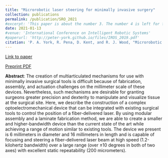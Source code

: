 ```yaml
---
title: "Microrobotic laser steering for minimally invasive surgery"
collection: publications
permalink: /publication/SRO_2021
#excerpt: 'This paper is about the number 3. The number 4 is left for future work.'
date: 2021-01-13
#venue: 'International Conference on Intelligent Robotic Systems'
#paperurl: 'http://peter-york.github.io/files/IROS_2019.pdf'
citation: 'P. A. York, R. Pena, D. Kent, and R. J. Wood, "Microrobotic laser steering for minimally invasive surgery," Science Robotics, Vol. 6, Issue 50, eabd5476, 2021.'
---
```


<a href="https://robotics.sciencemag.org/content/6/50/eabd5476" target="_blank">Link to paper</a>

[Preprint PDF](http://peter-york.github.io/files/SRO_Unformatted.pdf)

**Abstract**: The creation of multiarticulated mechanisms for use with minimally invasive surgical tools is difficult because of fabrication, assembly, and actuation challenges on the millimeter scale of these devices. Nevertheless, such mechanisms are desirable for granting surgeons greater precision and dexterity to manipulate and visualize tissue at the surgical site. Here, we describe the construction of a complex optoelectromechanical device that can be integrated with existing surgical tools to control the position of a fiber-delivered laser. By using modular assembly and a laminate fabrication method, we are able to create a smaller and higher-bandwidth device than the current state of the art while achieving a range of motion similar to existing tools. The device we present is 6 millimeters in diameter and 16 millimeters in length and is capable of focusing and steering a fiber-delivered laser beam at high speed (1.2-kilohertz bandwidth) over a large range (over ±10 degrees in both of two axes) with excellent static repeatability (200 micrometers).

